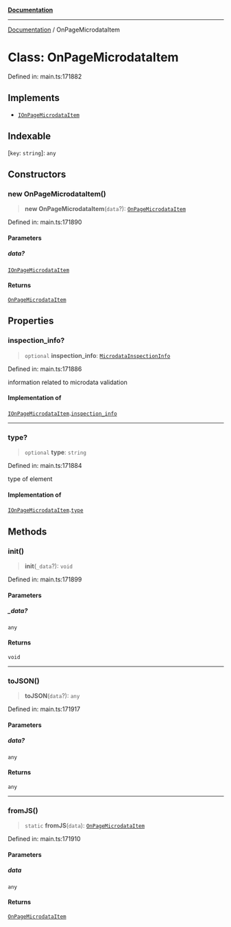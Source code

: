 [**Documentation**](../README.md)

***

[Documentation](../README.md) / OnPageMicrodataItem

# Class: OnPageMicrodataItem

Defined in: main.ts:171882

## Implements

- [`IOnPageMicrodataItem`](../interfaces/IOnPageMicrodataItem.md)

## Indexable

\[`key`: `string`\]: `any`

## Constructors

### new OnPageMicrodataItem()

> **new OnPageMicrodataItem**(`data`?): [`OnPageMicrodataItem`](OnPageMicrodataItem.md)

Defined in: main.ts:171890

#### Parameters

##### data?

[`IOnPageMicrodataItem`](../interfaces/IOnPageMicrodataItem.md)

#### Returns

[`OnPageMicrodataItem`](OnPageMicrodataItem.md)

## Properties

### inspection\_info?

> `optional` **inspection\_info**: [`MicrodataInspectionInfo`](MicrodataInspectionInfo.md)

Defined in: main.ts:171886

information related to microdata validation

#### Implementation of

[`IOnPageMicrodataItem`](../interfaces/IOnPageMicrodataItem.md).[`inspection_info`](../interfaces/IOnPageMicrodataItem.md#inspection_info)

***

### type?

> `optional` **type**: `string`

Defined in: main.ts:171884

type of element

#### Implementation of

[`IOnPageMicrodataItem`](../interfaces/IOnPageMicrodataItem.md).[`type`](../interfaces/IOnPageMicrodataItem.md#type)

## Methods

### init()

> **init**(`_data`?): `void`

Defined in: main.ts:171899

#### Parameters

##### \_data?

`any`

#### Returns

`void`

***

### toJSON()

> **toJSON**(`data`?): `any`

Defined in: main.ts:171917

#### Parameters

##### data?

`any`

#### Returns

`any`

***

### fromJS()

> `static` **fromJS**(`data`): [`OnPageMicrodataItem`](OnPageMicrodataItem.md)

Defined in: main.ts:171910

#### Parameters

##### data

`any`

#### Returns

[`OnPageMicrodataItem`](OnPageMicrodataItem.md)

